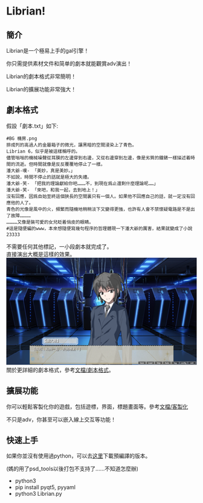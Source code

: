 # Librian!

## 簡介
Librian是一个極易上手的gal引擎！

你只需提供素材文件和简单的劇本就能觀賞adv演出！

Librian的劇本格式非常簡明！

Librian的擴展功能非常強大！

## 劇本格式

假設「劇本.txt」如下:

    #BG 機房.png
    排成列的高過人的金屬箱子的微光，讓黑暗的空間浸染上了青色。
    Librian 6，似乎是被這樣稱呼的。
    儘管嗡嗡的機械噪聲從耳膜的左邊穿到右邊，又從右邊穿到左邊，像是劣質的鐘錶一樣描述着時間的流逝。但時間就像是反反覆覆地停止了一樣。
    潘大爺-嘆- 「美妙，真是美妙。」
    不如說，時間不停止的話就是極大的失禮。
    潘大爺-笑- 「把我的理論獻給你吧………不，到現在爲止還剩什麼理論呢……」
    潘大爺-笑- 「來吧，和我一起，去到地上！」
    沒有回應，因爲自始至終這個狹長的空間裏只有一個人。如果他不回應自己的話，就一定沒有回應他的人了。
    青色的光像是風中的火，頻繁而隨機地稍稍淡下又變得更強，也許有人會不禁懷疑電路是不是出了故障…………
    …………又像是裝可愛的女兒眨着俏皮的眼睛。
    #這是隨便編的www，本來想隨便寫幾句程序的哲理體現一下潘大爺的厲害，結果就變成了小說23333
不需要任何其他標記，一小段劇本就完成了。   
直接演出大概是這樣的效果。   
![圖1](文檔/圖1.png)
關於更詳細的劇本格式，參考[文檔/劇本格式](文檔/劇本格式.md)。

## 擴展功能

你可以輕鬆客製化你的遊戲，包括遊標，界面，標題畫面等。參考[文檔/客製化](文檔/客製化.md)

不只是adv，你甚至可以嵌入線上交互等功能！

## 快速上手

如果你並沒有使用過python，可以去[这里]()下載預編譯的版本。

(媽的用了psd_tools以後打包不支持了……不知道怎麼辦)

+ python3
+ pip install pyqt5, pyyaml
+ python3 Librian.py

